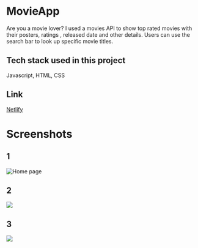 # MovieApp
Are you a movie lover?  I used a movies API to show top rated movies with their posters, ratings , released date and other details. Users can use the search bar to look up specific movie titles.


## Tech stack used in this project

Javascript, HTML, CSS

## Link
<a href="https://pkmoviesmania.netlify.app">Netlify</a>



# Screenshots

## 1
![Home page](https://i.imgur.com/bs9aW9a.png)
## 2
![](https://i.imgur.com/SPipWPJ.png)

## 3
![](https://i.imgur.com/4Hzkq5D.png)
